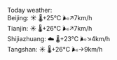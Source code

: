 Today weather:  
Beijing: ☀️   🌡️+25°C 🌬️↗7km/h  
Tianjin: ☀️   🌡️+26°C 🌬️↗7km/h  
Shijiazhuang: ☁️   🌡️+23°C 🌬️↘4km/h  
Tangshan: ☀️   🌡️+26°C 🌬️→9km/h  
